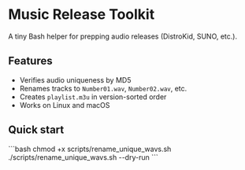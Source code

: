 # Music Release Toolkit

A tiny Bash helper for prepping audio releases (DistroKid, SUNO, etc.).

## Features
- Verifies audio uniqueness by MD5
- Renames tracks to `Number01.wav`, `Number02.wav`, etc.
- Creates `playlist.m3u` in version-sorted order
- Works on Linux and macOS

## Quick start
\`\`\`bash
chmod +x scripts/rename_unique_wavs.sh
./scripts/rename_unique_wavs.sh --dry-run
\`\`\`
